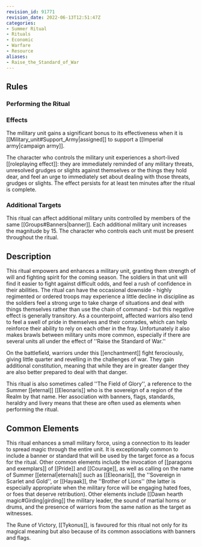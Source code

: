 ```yaml
---
revision_id: 91771
revision_date: 2022-06-13T12:51:47Z
categories:
- Summer Ritual
- Rituals
- Economic
- Warfare
- Resource
aliases:
- Raise_the_Standard_of_War
---
```


## Rules

### Performing the Ritual
 



### Effects
The military unit gains a significant bonus to its effectiveness when it is [[Military_unit#Support_Army|assigned]] to support a [[Imperial army|campaign army]]. 

The character who controls the military unit experiences a short-lived [[roleplaying effect]]: they are immediately reminded of any military threats, unresolved grudges or slights against themselves or the things they hold dear, and feel an urge to immediately set about dealing with those threats, grudges or slights. The effect persists for at least ten minutes after the ritual is complete.





### Additional Targets
This ritual can affect additional military units controlled by members of the same [[Groups#Banners|banner]]. Each additional military unit increases the magnitude by 15. The character who controls each unit must be present throughout the ritual.

## Description

This ritual empowers and enhances a military unit, granting them strength of will and fighting spirit for the coming season. The soldiers in that unit will find it easier to fight against difficult odds, and feel a rush of confidence in their abilities. The ritual can have the occasional downside - highly regimented or ordered troops may experience a little decline in discipline as the soldiers feel a strong urge to take charge of situations and deal with things themselves rather than use the chain of command - but this negative effect is generally transitory. As a counterpoint, affected warriors also tend to feel a swell of pride in themselves and their comrades, which can help reinforce their ability to rely on each other in the fray. Unfortunately it also makes brawls between military units more common, especially if there are several units all under the effect of ''Raise the Standard of War.''

On the battlefield, warriors under this [[enchantment]] fight ferociously, giving little quarter and revelling in the challenges of war. They gain additional constitution, meaning that while they are in greater danger they are also better prepared to deal with that danger.

This ritual is also sometimes called ''The Field of Glory'', a reference to the Summer [[eternal]] [[Eleonaris]] who is the sovereign of a region of the Realm by that name. Her association with banners, flags, standards, heraldry and livery means that these are often used as elements when performing the ritual.

## Common Elements
This ritual enhances a small military force, using a connection to its leader to spread magic through the entire unit. It is exceptionally common to include a banner or standard that will be used by the target force as a focus for the ritual. Other common elements include the invocation of [[paragons and exemplars]] of [[Pride]] and [[Courage]], as well as calling on the name of Summer [[eternal|eternals]] such as [[Eleonaris]], the ''Sovereign in Scarlet and Gold'', or [[Hayaak]], the ''Brother of Lions'' (the latter is especially appropriate when the military force will be engaging hated foes, or foes that deserve retribution). Other elements include [[Dawn hearth magic#Girding|girding]] the military leader, the sound of martial horns or drums, and the presence of warriors from the same nation as the target as witnesses.

The Rune of Victory, [[Tykonus]], is favoured for this ritual not only for its magical meaning but also because of its common associations with banners and flags.





